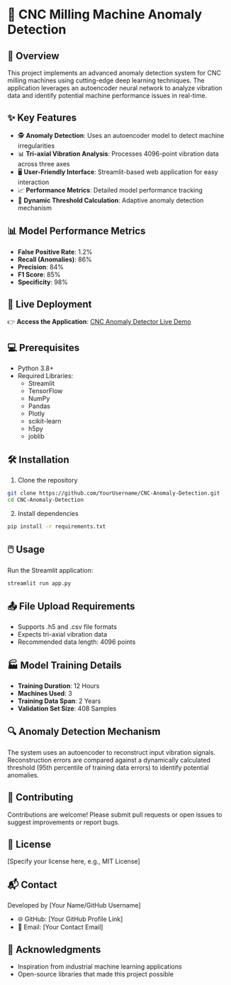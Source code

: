 # 🤖 CNC Milling Machine Anomaly Detection

## 🌟 Overview

This project implements an advanced anomaly detection system for CNC milling machines using cutting-edge deep learning techniques. The application leverages an autoencoder neural network to analyze vibration data and identify potential machine performance issues in real-time.

## ✨ Key Features

- 🕵️ **Anomaly Detection**: Uses an autoencoder model to detect machine irregularities
- 📊 **Tri-axial Vibration Analysis**: Processes 4096-point vibration data across three axes
- 🖥️ **User-Friendly Interface**: Streamlit-based web application for easy interaction
- 📈 **Performance Metrics**: Detailed model performance tracking
- 🎯 **Dynamic Threshold Calculation**: Adaptive anomaly detection mechanism

## 📊 Model Performance Metrics

- **False Positive Rate**: 1.2%
- **Recall (Anomalies)**: 86%
- **Precision**: 84%
- **F1 Score**: 85%
- **Specificity**: 98%

## 🚀 Live Deployment

👉 **Access the Application**: [CNC Anomaly Detector Live Demo](https://cncanomalyproject.streamlit.app/)

## 💻 Prerequisites

- Python 3.8+
- Required Libraries:
  - Streamlit
  - TensorFlow
  - NumPy
  - Pandas
  - Plotly
  - scikit-learn
  - h5py
  - joblib

## 🛠️ Installation

1. Clone the repository
```bash
git clone https://github.com/YourUsername/CNC-Anomaly-Detection.git
cd CNC-Anomaly-Detection
```

2. Install dependencies
```bash
pip install -r requirements.txt
```

## 🖱️ Usage

Run the Streamlit application:
```bash
streamlit run app.py
```

## 📤 File Upload Requirements

- Supports .h5 and .csv file formats
- Expects tri-axial vibration data
- Recommended data length: 4096 points

## 🏭 Model Training Details

- **Training Duration**: 12 Hours
- **Machines Used**: 3
- **Training Data Span**: 2 Years
- **Validation Set Size**: 408 Samples

## 🔍 Anomaly Detection Mechanism

The system uses an autoencoder to reconstruct input vibration signals. Reconstruction errors are compared against a dynamically calculated threshold (95th percentile of training data errors) to identify potential anomalies.

## 🤝 Contributing

Contributions are welcome! Please submit pull requests or open issues to suggest improvements or report bugs.

## 📄 License

[Specify your license here, e.g., MIT License]

## 📬 Contact

Developed by [Your Name/GitHub Username]
- 🌐 GitHub: [Your GitHub Profile Link]
- 📧 Email: [Your Contact Email]

## 🙏 Acknowledgments

- Inspiration from industrial machine learning applications
- Open-source libraries that made this project possible

